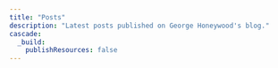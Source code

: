 ```yaml
---
title: "Posts"
description: "Latest posts published on George Honeywood's blog."
cascade:
  _build:
    publishResources: false
---
```

